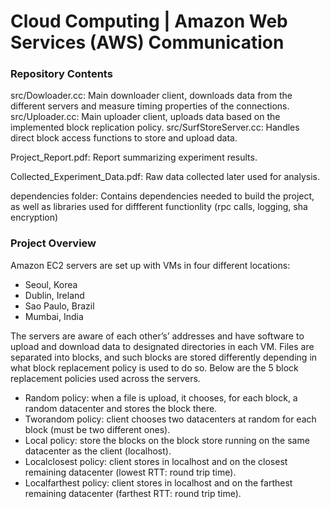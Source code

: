 # Cloud Computing | Amazon Web Services (AWS) Communication

### Repository Contents

src/Dowloader.cc: Main downloader client, downloads data from the different servers and measure timing properties of the connections.
src/Uploader.cc: Main uploader client, uploads data based on the implemented block replication policy.
src/SurfStoreServer.cc: Handles direct block access functions to store and upload data.

Project_Report.pdf: Report summarizing experiment results.

Collected_Experiment_Data.pdf: Raw data collected later used for analysis.

dependencies folder: Contains dependencies needed to build the project, as well as libraries used for diffferent functionlity (rpc calls, logging, sha encryption)


### Project Overview

Amazon EC2 servers are set up with VMs in four different locations:
* Seoul, Korea
* Dublin, Ireland
* Sao Paulo, Brazil
* Mumbai, India

The servers are aware of each other’s’ addresses and have software to upload and download data to designated directories in each VM. 
Files are separated into blocks, and such blocks are stored differently depending in what block replacement policy is used to do so.
Below are the 5 block replacement policies used across the servers.
* Random policy: when a file is upload, it chooses, for each block, a random datacenter and stores the block there.
* Tworandom policy: client chooses two datacenters at random for each block (must be two different ones).
* Local policy: store the blocks on the block store running on the same datacenter as the client (localhost). 
* Localclosest policy: client stores in localhost and on the closest remaining datacenter (lowest RTT: round trip time).
* Localfarthest policy: client stores in localhost and on the farthest remaining datacenter (farthest RTT: round trip time).
